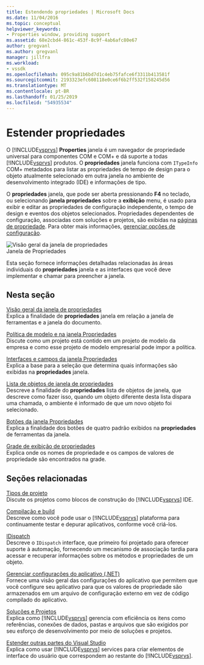 ```yaml
---
title: Estendendo propriedades | Microsoft Docs
ms.date: 11/04/2016
ms.topic: conceptual
helpviewer_keywords:
- Properties window, providing support
ms.assetid: 68e2cbd4-861c-453f-8c9f-4ab6afc80e67
author: gregvanl
ms.author: gregvanl
manager: jillfra
ms.workload:
- vssdk
ms.openlocfilehash: 095c9a81b6bd7d1c4eb75fafce6f3311b413581f
ms.sourcegitcommit: 2193323efc608118e0ce6f6b2ff532f158245d56
ms.translationtype: MT
ms.contentlocale: pt-BR
ms.lasthandoff: 01/25/2019
ms.locfileid: "54935534"
---
```

# <a name="extend-properties"></a>Estender propriedades
O [!INCLUDE[vsprvs](../../code-quality/includes/vsprvs_md.md)] **Properties** janela é um navegador de propriedade universal para componentes COM e COM+ e dá suporte a todas [!INCLUDE[vsprvs](../../code-quality/includes/vsprvs_md.md)] produtos. O **propriedades** janela funciona com `ITypeInfo` COM+ metadados para listar as propriedades de tempo de design para o objeto atualmente selecionado em outra janela no ambiente de desenvolvimento integrado (IDE) e informações de tipo.  
  
 O **propriedades** janela, que pode ser aberta pressionando **F4** no teclado, ou selecionando **janela propriedades** sobre a **exibição** menu, é usado para exibir e editar as propriedades de configuração independente, o tempo de design e eventos dos objetos selecionados. Propriedades dependentes de configuração, associadas com soluções e projetos, são exibidas na [páginas de propriedade](../../extensibility/internals/property-pages.md). Para obter mais informações, [gerenciar opções de configuração](../../extensibility/internals/managing-configuration-options.md).  
  
 ![Visão geral da janela de propriedades](../../extensibility/internals/media/vspropertieswindow.png "vsPropertiesWindow")  
Janela de Propriedades  
  
 Esta seção fornece informações detalhadas relacionadas às áreas individuais do **propriedades** janela e as interfaces que você deve implementar e chamar para preencher a janela.  
  
## <a name="in-this-section"></a>Nesta seção  
 [Visão geral da janela de propriedades](../../extensibility/internals/properties-window-overview.md)  
 Explica a finalidade de **propriedades** janela em relação a janela de ferramentas e a janela do documento.  
  
 [Política de modelo e na janela Propriedades](../../extensibility/internals/template-policy-and-the-properties-window.md)  
 Discute como um projeto está contido em um projeto de modelo da empresa e como esse projeto de modelo empresarial pode impor a política.  
  
 [Interfaces e campos da janela Propriedades](../../extensibility/internals/properties-window-fields-and-interfaces.md)  
 Explica a base para a seleção que determina quais informações são exibidas na **propriedades** janela.  
  
 [Lista de objetos de janela de propriedades](../../extensibility/internals/properties-window-object-list.md)  
 Descreve a finalidade do **propriedades** lista de objetos de janela, que descreve como fazer isso, quando um objeto diferente desta lista dispara uma chamada, o ambiente é informado de que um novo objeto foi selecionado.  
  
 [Botões da janela Propriedades](../../extensibility/internals/properties-window-buttons.md)  
 Explica a finalidade dos botões de quatro padrão exibidos na **propriedades** de ferramentas da janela.  
  
 [Grade de exibição de propriedades](../../extensibility/internals/properties-display-grid.md)  
 Explica onde os nomes de propriedade e os campos de valores de propriedade são encontrados na grade.  
  
## <a name="related-sections"></a>Seções relacionadas  
 [Tipos de projeto](../../extensibility/internals/project-types.md)  
 Discute os projetos como blocos de construção do [!INCLUDE[vsprvs](../../code-quality/includes/vsprvs_md.md)] IDE.  
  
 [Compilação e build](../../ide/compiling-and-building-in-visual-studio.md)  
 Descreve como você pode usar o [!INCLUDE[vsprvs](../../code-quality/includes/vsprvs_md.md)] plataforma para continuamente testar e depurar aplicativos, conforme você criá-los.  
  
 [IDispatch](/previous-versions/windows/desktop/api/oaidl/nn-oaidl-idispatch)  
 Descreve o `IDispatch` interface, que primeiro foi projetado para oferecer suporte à automação, fornecendo um mecanismo de associação tardia para acessar e recuperar informações sobre os métodos e propriedades de um objeto.  
  
 [Gerenciar configurações do aplicativo (.NET)](../../ide/managing-application-settings-dotnet.md)  
 Fornece uma visão geral das configurações do aplicativo que permitem que você configure seu aplicativo para que os valores de propriedade são armazenados em um arquivo de configuração externo em vez de código compilado do aplicativo.  
  
 [Soluções e Projetos](../../ide/solutions-and-projects-in-visual-studio.md)  
 Explica como [!INCLUDE[vsprvs](../../code-quality/includes/vsprvs_md.md)] gerencia com eficiência os itens como referências, conexões de dados, pastas e arquivos que são exigidos por seu esforço de desenvolvimento por meio de soluções e projetos.  
  
 [Estender outras partes do Visual Studio](../../extensibility/extending-other-parts-of-visual-studio.md)  
 Explica como usar [!INCLUDE[vsprvs](../../code-quality/includes/vsprvs_md.md)] services para criar elementos de interface do usuário que correspondem ao restante do [!INCLUDE[vsprvs](../../code-quality/includes/vsprvs_md.md)].